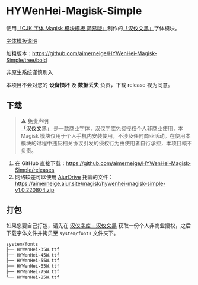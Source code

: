 # HYWenHei-Magisk-Simple

使用[「CJK 字体 Magisk 模块模板 简易版」](https://github.com/lxgw/simple-cjk-font-magisk-module-template)制作的[「汉仪文黑」](https://www.hanyi.com.cn/productdetail?id=987)字体模块。

[字体模板说明](README-lxgw.md)

加粗版本：<https://github.com/aimerneige/HYWenHei-Magisk-Simple/tree/bold>

非原生系统谨慎刷入

本项目不会对您的 **设备损坏** 及 **数据丢失** 负责，下载 release 视为同意。

## 下载

> :warning: 免责声明\
> [「汉仪文黑」](https://www.foundertype.com/index.php/FontInfo/index/id/684) 是一款商业字体，汉仪字库免费授权个人非商业使用，本 Magisk 模块仅用于个人手机内安装使用，不涉及任何商业活动。在使用本模块的过程中违反相关协议引发的侵权行为由使用者自行承担，本项目概不负责。

1. 在 GitHub 直接下载：<https://github.com/aimerneige/HYWenHei-Magisk-Simple/releases>
2. 网络较差可以使用 [AiurDrive](https://github.com/AiursoftWeb/AiurDrive) 托管的文件：<https://aimerneige.aiur.site/magisk/hywenhei-magisk-simple-v1.0.220804.zip>

## 打包

如果您要自己打包，请先在 [汉仪字库 - 汉仪文黑](https://www.hanyi.com.cn/productdetail?id=987) 获取一份个人非商业授权，之后下载字体文件并拷贝至 `system/fonts` 文件夹下。

```bash
system/fonts
├── HYWenHei-35W.ttf
├── HYWenHei-45W.ttf
├── HYWenHei-55W.ttf
├── HYWenHei-65W.ttf
├── HYWenHei-75W.ttf
└── HYWenHei-85W.ttf
```
